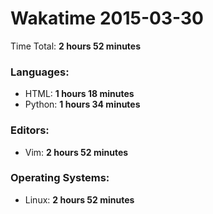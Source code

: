 # Wakatime 2015-03-30

Time Total: **2 hours 52 minutes**

### Languages:
- HTML: **1 hours 18 minutes** 
- Python: **1 hours 34 minutes** 

### Editors:
- Vim: **2 hours 52 minutes** 

### Operating Systems:
- Linux: **2 hours 52 minutes** 

